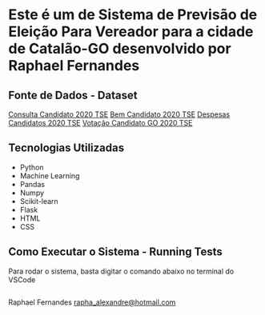 
# Este é um de Sistema de Previsão de Eleição Para Vereador para a cidade de Catalão-GO desenvolvido por Raphael Fernandes


## Fonte de Dados - Dataset

[Consulta Candidato 2020 TSE](https://dadosabertos.tse.jus.br/dataset/candidatos-2020-subtemas/resource/8187b1aa-5026-4908-a15a-0bf777ee6701)
[Bem Candidato 2020 TSE](https://dadosabertos.tse.jus.br/dataset/candidatos-2020-subtemas/resource/4b5e016e-feed-4ff6-bf86-78217927709a)
[Despesas Candidatos 2020 TSE](https://dadosabertos.tse.jus.br/dataset/prestacao-de-contas-eleitorais-2020/resource/27a3f44b-b6aa-4e90-8012-8a279de043db)
[Votação Candidato GO 2020 TSE](https://dadosabertos.tse.jus.br/dataset/resultados-2020/resource/67c25b6b-2021-4599-944b-0f06b09ae51a)



## Tecnologias Utilizadas

- Python
- Machine Learning
- Pandas
- Numpy
- Scikit-learn
- Flask
- HTML
- CSS

  
## Como Executar o Sistema - Running Tests

Para rodar o sistema, basta digitar o comando abaixo no terminal do VSCode 

```  python app.py (tecle enter)
```


Raphael Fernandes
rapha_alexandre@hotmail.com
